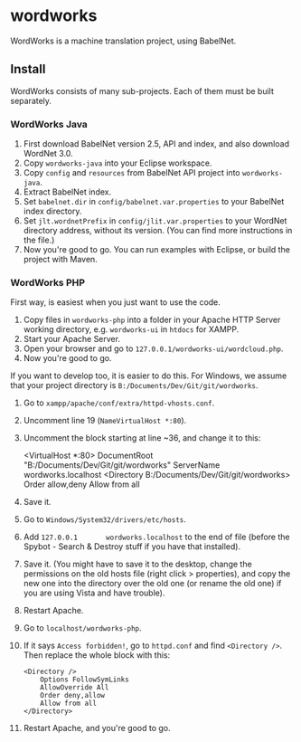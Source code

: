 # wordworks
WordWorks is a machine translation project, using BabelNet.

## Install
WordWorks consists of many sub-projects. Each of them must be built separately.

### WordWorks Java
1. First download BabelNet version 2.5, API and index, and also download WordNet 3.0.
2. Copy `wordworks-java` into your Eclipse workspace.
3. Copy `config` and `resources` from BabelNet API project into `wordworks-java`.
4. Extract BabelNet index.
5. Set `babelnet.dir` in `config/babelnet.var.properties` to your BabelNet index directory.
6. Set `jlt.wordnetPrefix` in `config/jlit.var.properties` to your WordNet directory address, without its version. (You can find more instructions in the file.)
7. Now you're good to go. You can run examples with Eclipse, or build the project with Maven.

### WordWorks PHP
First way, is easiest when you just want to use the code.
1. Copy files in `wordworks-php` into a folder in your Apache HTTP Server working directory, e.g. `wordworks-ui` in `htdocs` for XAMPP.
2. Start your Apache Server.
3. Open your browser and go to `127.0.0.1/wordworks-ui/wordcloud.php`.
4. Now you're good to go.

If you want to develop too, it is easier to do this.
For Windows, we assume that your project directory is `B:/Documents/Dev/Git/git/wordworks`.
1. Go to `xampp/apache/conf/extra/httpd-vhosts.conf`.
2. Uncomment line 19 (`NameVirtualHost *:80`).
3. Uncomment the block starting at line ~36, and change it to this:

	<VirtualHost *:80>
		DocumentRoot "B:/Documents/Dev/Git/git/wordworks"
		ServerName wordworks.localhost
		<Directory B:/Documents/Dev/Git/git/wordworks>
			Order allow,deny
			Allow from all
		</Directory>
	</VirtualHost>

4. Save it.
5. Go to `Windows/System32/drivers/etc/hosts`.
6. Add `127.0.0.1		wordworks.localhost` to the end of file (before the Spybot - Search & Destroy stuff if you have that installed).
7. Save it. (You might have to save it to the desktop, change the permissions on the old hosts file (right click > properties), and copy the new one into the directory over the old one (or rename the old one) if you are using Vista and have trouble).
8. Restart Apache.
9. Go to `localhost/wordworks-php`.
10. If it says `Access forbidden!`, go to `httpd.conf` and find `<Directory />`. Then replace the whole block with this:

	```
	<Directory />
		Options FollowSymLinks
		AllowOverride All
		Order deny,allow
		Allow from all
	</Directory>
	```

11. Restart Apache, and you're good to go.